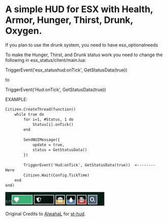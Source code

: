 # A simple HUD for ESX with Health, Armor, Hunger, Thirst, Drunk, Oxygen.

If you plan to use the drunk system, you need to have esx_optionalneeds

To make the Hunger, Thirst, and Drunk status work you need to change the following in esx_status/client/main.lua:


TriggerEvent('esx_statushud:onTick', GetStatusData(true)) 

to

TriggerEvent('Hud:onTick', GetStatusData(true))


EXAMPLE:

	Citizen.CreateThread(function()
		while true do
			for i=1, #Status, 1 do
				Status[i].onTick()
			end

			SendNUIMessage({
				update = true,
				status = GetStatusData()
			})

			TriggerEvent('Hud:onTick', GetStatusData(true))  <-------- Here
			Citizen.Wait(Config.TickTime)
		end
	end)


![Preview](ss.png)

Original Credits to [AlwahaL](https://github.com/AlwahaL) for [st-hud](https://github.com/AlwahaL/st-hud).
